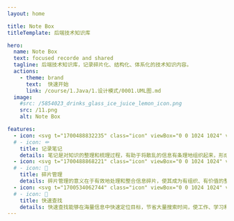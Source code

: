 ```yaml
---
layout: home

title: Note Box
titleTemplate: 后端技术知识库

hero:
  name: Note Box
  text: focused recorde and shared
  tagline: 后端技术知识库，记录碎片化、结构化、体系化的技术知识内容。
  actions:
    - theme: brand
      text:  快速开始
      link: /course/1.Java/1.设计模式/0001.UML图.md
  image:
    #src: /5854023_drinks_glass_ice_juice_lemon_icon.png
    src: /11.png
    alt: Note Box

features:
  - icon: <svg t="1700488832235" class="icon" viewBox="0 0 1024 1024" version="1.1" xmlns="http://www.w3.org/2000/svg" p-id="9771" width="32" height="32"><path d="M266.664 773.808l-90.144 7.576 12.424-88.84z" fill="#1296db" p-id="9772"></path><path d="M869.34 263.576l-43.676 43.672a30.868 30.868 0 0 1-43.652 0 30.86 30.86 0 0 1 0 43.652l-392.992 392.976a30.636 30.636 0 0 1-5.412 4.256 38.04 38.04 0 0 1-29.864 26.736l-177.4 37.932a30.864 30.864 0 0 1-30.868-30.868l37.94-177.392a38.04 38.04 0 0 1 26.736-29.864 30.872 30.872 0 0 1 4.256-5.412l392.992-392.968a30.868 30.868 0 0 1 43.652 0 30.868 30.868 0 0 1 0-43.652l43.676-43.676a30.872 30.872 0 0 1 43.656 0l130.956 130.952a30.86 30.86 0 0 1 0 43.656zM187.924 772.052l152.144-34.852-118.028-117.136zM626.664 212.336l-377.248 377.232 119.304 119.304 377.252-377.236z" fill="#1296db" p-id="9773"></path><path d="M96 882.24h824.16a20 20 0 1 1 0 40H96a20 20 0 0 1 0-40z m435.88-100.28h392.08a20 20 0 0 1 0 40h-392.08a20 20 0 0 1 0-40z" fill="#1296db" p-id="9774"></path></svg>
  # - icon: ✏
    title: 记录笔记
    details: 笔记是对知识的整理和梳理过程，有助于将散乱的信息有条理地组织起来，形成系统化的认识。
  - icon: <svg t="1700488868221" class="icon" viewBox="0 0 1024 1024" version="1.1" xmlns="http://www.w3.org/2000/svg" p-id="11049" width="32" height="32"><path d="M455.04 108.8a148.288 148.288 0 0 1 142.592 107.712l1.28 5.12h196.672l6.272 6.336v193.728l5.12 1.28c56.704 16 98.304 63.936 106.688 121.408l1.152 10.88 0.384 10.496a148.48 148.48 0 0 1-108.16 142.72l-5.248 1.216 0.064 199.232-6.272 6.272H540.096l-6.336-6.4 0.384-29.696a78.592 78.592 0 0 0-78.848-78.848A78.912 78.912 0 0 0 376.96 871.04l-0.448 9.088 0.384 28.672-6.336 6.4H115.072l-6.272-6.272v-255.936l6.272-6.272h28.416a78.848 78.848 0 0 0 8.064-157.312l-8.064-0.448h-28.416L108.8 482.688v-254.72l6.272-6.272 196.16-0.064 1.28-5.12a148.224 148.224 0 0 1 121.216-106.176l10.88-1.152 10.432-0.384z m0.064 68.8l-8.896 0.576A79.04 79.04 0 0 0 376.768 247.68l-0.448 8.896-0.192 28.16-6.272 6.272H178.112V423.68l5.184 1.28A148.48 148.48 0 0 1 291.2 557.44l0.384 10.432a148.48 148.48 0 0 1-108.288 142.784l-5.184 1.28v133.952h132.864l1.216-5.12a148.48 148.48 0 0 1 132.48-109.44l10.624-0.384a148.48 148.48 0 0 1 143.104 109.824l1.152 5.12h132.928l0.064-194.816 6.336-6.272h28.288A79.04 79.04 0 0 0 846.08 565.76a78.592 78.592 0 0 0-69.952-78.336l-8.896-0.512h-28.288l-6.336-6.272V291.008H540.288l-6.272-6.208-0.192-28.288a78.848 78.848 0 0 0-70.72-78.464l-8.064-0.448z" fill="#1296db" p-id="11050"></path></svg>
  # - icon: 🌟
    title: 碎片管理
    details: 碎片管理的意义在于有效地处理和整合信息碎片，使其成为有组织、有价值的整体。
  - icon: <svg t="1700534062744" class="icon" viewBox="0 0 1024 1024" version="1.1" xmlns="http://www.w3.org/2000/svg" p-id="4604" width="32" height="32"><path d="M862.609 816.955L726.44 680.785l-0.059-0.056a358.907 358.907 0 0 0 56.43-91.927c18.824-44.507 28.369-91.767 28.369-140.467 0-48.701-9.545-95.96-28.369-140.467-18.176-42.973-44.19-81.56-77.319-114.689-33.13-33.129-71.717-59.144-114.69-77.32-44.507-18.825-91.767-28.37-140.467-28.37-48.701 0-95.96 9.545-140.467 28.37-42.973 18.176-81.56 44.19-114.689 77.32-33.13 33.129-59.144 71.717-77.32 114.689-18.825 44.507-28.37 91.767-28.37 140.467 0 48.7 9.545 95.96 28.37 140.467 18.176 42.974 44.19 81.561 77.32 114.69 33.129 33.129 71.717 59.144 114.689 77.319 44.507 18.824 91.767 28.369 140.467 28.369 48.7 0 95.96-9.545 140.467-28.369 32.78-13.864 62.997-32.303 90.197-54.968 0.063 0.064 0.122 0.132 0.186 0.195l136.169 136.17c6.25 6.25 14.438 9.373 22.628 9.373 8.188 0 16.38-3.125 22.627-9.372 12.496-12.496 12.496-32.758 0-45.254z m-412.274-69.466c-79.907 0-155.031-31.118-211.534-87.62-56.503-56.503-87.62-131.627-87.62-211.534s31.117-155.031 87.62-211.534c56.502-56.503 131.626-87.62 211.534-87.62s155.031 31.117 211.534 87.62c56.502 56.502 87.62 131.626 87.62 211.534s-31.118 155.031-87.62 211.534c-56.503 56.502-131.627 87.62-211.534 87.62z" fill="#1296db" p-id="4605"></path></svg>
  # - icon: 🌌
    title: 快速查找
    details: 快速查找能够在海量信息中快速定位目标，节省大量搜索时间，使工作、学习和生活更加高效。
---
```


<style>
:root {
   --vp-home-hero-name-color: transparent;
  --vp-home-hero-name-background: -webkit-linear-gradient(
    315deg,
    #3498db 10%,
    #1abc9c
  );

  --vp-home-hero-image-background-image: linear-gradient(
    -45deg,
    #3498db 50%,
    #1abc9c 50%
  );
  --vp-home-hero-image-filter: blur(40px);

  /* 1.0.0-beta.7 及以前版本配色方案 */
  --vp-button-brand-bg: #1296db;
  --vp-button-brand-hover-border: #1296db;

  --vp-c-brand-1: #1296db;
  --vp-c-brand-2: #1296db;
  --vp-c-brand-3: #1296db;

}

@media (min-width: 640px) {
  :root {
    --vp-home-hero-image-filter: blur(56px);
  }
}

@media (min-width: 960px) {
  :root {
    --vp-home-hero-image-filter: blur(68px);
  }
}
</style>
